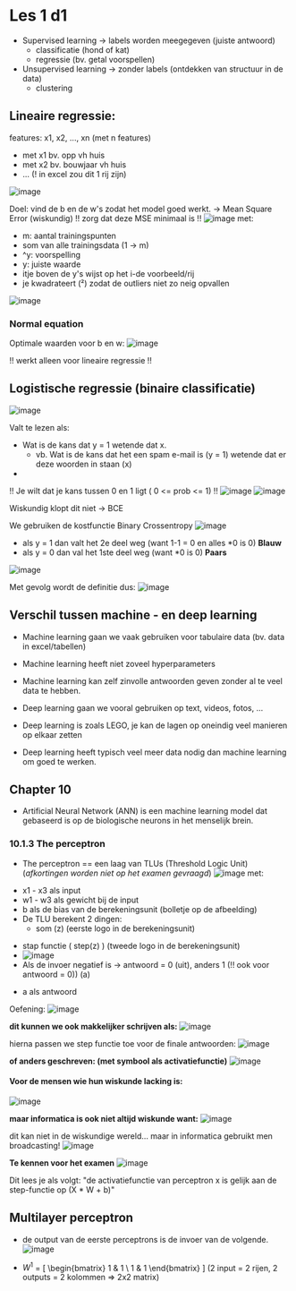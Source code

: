 # Les 1 d1

* Supervised learning -> labels worden meegegeven (juiste antwoord)
	- classificatie (hond of kat)
	- regressie (bv. getal voorspellen)
* Unsupervised learning -> zonder labels (ontdekken van structuur in de data)
	- clustering

## Lineaire regressie:
features: x1, x2, ..., xn (met n features)
- met x1 bv. opp vh huis
- met x2 bv. bouwjaar vh huis
- ... (! in excel zou dit 1 rij zijn)

![image](https://github.com/user-attachments/assets/be167b23-a2b6-4e9a-9b5b-754dd639d464)

Doel: vind de b en de w's zodat het model goed werkt. -> Mean Square Error (wiskundig)
!! zorg dat deze MSE minimaal is !!
![image](https://github.com/user-attachments/assets/ebc92e4a-7615-4ead-a582-0598a6f439f7)
met: 
  - m: aantal trainingspunten
  - som van alle trainingsdata (1 -> m)
  - ^y: voorspelling
  - y: juiste waarde
  - itje boven de y's wijst op het i-de voorbeeld/rij
  - je kwadrateert (²) zodat de outliers niet zo neig opvallen

![image](https://github.com/user-attachments/assets/349ccd62-823d-4d42-93d5-964760bf1c18)

### Normal equation
Optimale waarden voor b en w:
![image](https://github.com/user-attachments/assets/4baddb81-c1c4-4987-8b09-d45c8ac32ad3)

!! werkt alleen voor lineaire regressie !!


## Logistische regressie (binaire classificatie)

![image](https://github.com/user-attachments/assets/06d0ad28-594c-4fad-8463-9b98675fcad9)

Valt te lezen als:
- Wat is de kans dat y = 1 wetende dat x.
	- vb. Wat is de kans dat het een spam e-mail is (y = 1) wetende dat er deze woorden in staan (x)
 - 
!! Je wilt dat je kans tussen 0 en 1 ligt ( 0 <= prob <= 1) !!
![image](https://github.com/user-attachments/assets/7ea5b9e8-c253-4d12-99d7-599b432d2da3)
![image](https://github.com/user-attachments/assets/0e6c66e9-a715-4fa7-84c3-b77d54b7dca8)

Wiskundig klopt dit niet -> BCE

We gebruiken de kostfunctie Binary Crossentropy
![image](https://github.com/user-attachments/assets/0ef8c649-e1fd-4078-b67b-031c2c3ad1f8)

- als y = 1 dan valt het 2e deel weg (want 1-1 = 0 en alles *0 is 0) **Blauw**
- als y = 0 dan val het 1ste deel weg (want *0 is 0) **Paars**

![image](https://github.com/user-attachments/assets/280fc2d4-9fda-4228-b185-be855994c191)

Met gevolg wordt de definitie dus:
![image](https://github.com/user-attachments/assets/f2e97635-aeba-45a6-a639-980d864e3812)


## Verschil tussen machine - en deep learning
- Machine learning gaan we vaak gebruiken voor tabulaire data (bv. data in excel/tabellen)
- Machine learning heeft niet zoveel hyperparameters
- Machine learning kan zelf zinvolle antwoorden geven zonder al te veel data te hebben.

- Deep learning gaan we vooral gebruiken op text, videos, fotos, ...
- Deep learning is zoals LEGO, je kan de lagen op oneindig veel manieren op elkaar zetten
- Deep learning heeft typisch veel meer data nodig dan machine learning om goed te werken.

 
## Chapter 10
- Artificial Neural Network (ANN) is een machine learning model dat gebaseerd is op de biologische neurons in het menselijk brein.

### 10.1.3 The perceptron
- The perceptron == een laag van TLUs (Threshold Logic Unit) (*afkortingen worden niet op het examen gevraagd*)
![image](https://github.com/user-attachments/assets/acaab279-822a-4fee-9352-6926403c76cc)
met:
* x1 - x3 als input
* w1 - w3 als gewicht bij de input
* b als de bias van de berekeningsunit (bolletje op de afbeelding)
* De TLU berekent 2 dingen:
	- som (z) (eerste logo in de berekeningsunit)
 - stap functie ( step(z) ) (tweede logo in de berekeningsunit)
 - ![image](https://github.com/user-attachments/assets/bbf6bfc4-3765-4cdf-8dd2-f9fd53fd65a4)
 - Als de invoer negatief is -> antwoord = 0 (uit), anders 1 (!! ook voor antwoord = 0)) (a)
* a als antwoord

Oefening:
![image](https://github.com/user-attachments/assets/909dbf21-7007-46ad-a1b7-f5a931800f95)

**dit kunnen we ook makkelijker schrijven als:**
![image](https://github.com/user-attachments/assets/b66375e4-d902-44fe-a4a5-50d9827eb40c)

hierna passen we step functie toe voor de finale antwoorden:
![image](https://github.com/user-attachments/assets/646ec1ca-36f3-4ba4-b690-9c61c3b94677)

**of anders geschreven: (met symbool als activatiefunctie)**
![image](https://github.com/user-attachments/assets/58e4da2f-4a5e-4a09-9644-7a91a5cecf40)

#### Voor de mensen wie hun wiskunde lacking is:
![image](https://github.com/user-attachments/assets/d2b9aad3-ba92-437e-a65d-0c0f845ab873)

**maar informatica is ook niet altijd wiskunde want:**
![image](https://github.com/user-attachments/assets/6e69664f-9b31-45cd-bab9-93bc52a42d63)

dit kan niet in de wiskundige wereld...
maar in informatica gebruikt men broadcasting!
![image](https://github.com/user-attachments/assets/e568ee12-f436-4a47-baa4-f3f5693ded57)

**Te kennen voor het examen**
![image](https://github.com/user-attachments/assets/b08fb904-b6e6-4ce7-a34e-e210d9f60fe3)

Dit lees je als volgt: "de activatiefunctie van perceptron x is gelijk aan de step-functie op (X * W + b)" 


## Multilayer perceptron

- de output van de eerste perceptrons is de invoer van de volgende.
![image](https://github.com/user-attachments/assets/f21f8ac0-8654-4aaa-a24a-2230f1ea498a)

- $W^1$ =
\[
\begin{bmatrix}
1 & 1 \\
1 & 1
\end{bmatrix}
\]
(2 input = 2 rijen, 2 outputs = 2 kolommen => 2x2 matrix)


